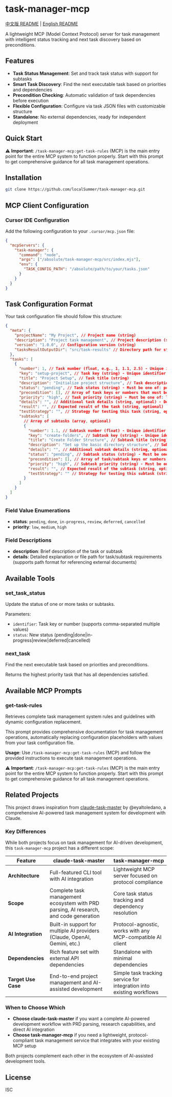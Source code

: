 # task-manager-mcp

[中文版 README](./README-zh.md) | [English README](./README.md)

A lightweight MCP (Model Context Protocol) server for task management with intelligent status tracking and next task discovery based on preconditions.

## Features

- **Task Status Management**: Set and track task status with support for subtasks
- **Smart Task Discovery**: Find the next executable task based on priorities and dependencies
- **Precondition Checking**: Automatic validation of task dependencies before execution
- **Flexible Configuration**: Configure via task JSON files with customizable structure
- **Standalone**: No external dependencies, ready for independent deployment

## Quick Start

⚠️ **Important**: `/task-manager-mcp:get-task-rules` (MCP) is the main entry point for the entire MCP system to function properly. Start with this prompt to get comprehensive guidance for all task management operations.

## Installation

```bash
git clone https://github.com/localSummer/task-manager-mcp.git
```

## MCP Client Configuration

### Cursor IDE Configuration

Add the following configuration to your `.cursor/mcp.json` file:

```json
{
  "mcpServers": {
    "task-manager": {
      "command": "node",
      "args": ["/absolute/task-manager-mcp/src/index.mjs"],
      "env": {
        "TASK_CONFIG_PATH": "/absolute/path/to/your/tasks.json"
      }
    }
  }
}
```

## Task Configuration Format

Your task configuration file should follow this structure:

```json
{
  "meta": {
    "projectName": "My Project", // Project name (string)
    "description": "Project task management", // Project description (string)
    "version": "1.0.0", // Configuration version (string)
    "tasksResultOutputDir": "src/task-results" // Directory path for storing task result files (string, optional)
  },
  "tasks": [
    {
      "number": 1, // Task number (float, e.g., 1, 1.1, 2.5) - Unique identifier for the task
      "key": "setup-project", // Task key (string) - Unique identifier for the task
      "title": "Project Setup", // Task title (string)
      "description": "Initialize project structure", // Task description (string) - Brief description of the task
      "status": "pending", // Task status (string) - Must be one of: pending, done, in-progress, review, deferred, cancelled
      "precondition": [], // Array of task keys or numbers that must be completed before this task can be executed (array of strings/numbers)
      "priority": "high", // Task priority (string) - Must be one of: low, medium, high
      "details": "", // Additional task details (string, optional) - Detailed explanation or file path for task requirements
      "result": "", // Expected result of the task (string, optional)
      "testStrategy": "", // Strategy for testing this task (string, optional)
      "subtasks": [
        // Array of subtasks (array, optional)
        {
          "number": 1.1, // Subtask number (float) - Unique identifier for the subtask
          "key": "create-folders", // Subtask key (string) - Unique identifier for the subtask
          "title": "Create Folder Structure", // Subtask title (string)
          "description": "Set up the basic directory structure", // Subtask description (string) - Brief description of the subtask
          "details": "", // Additional subtask details (string, optional) - Detailed explanation or file path for subtask requirements
          "status": "pending", // Subtask status (string) - Must be one of: pending, done, in-progress, review, deferred, cancelled
          "precondition": [], // Array of task/subtask keys or numbers that must be completed before this subtask can be executed (array of strings/numbers)
          "priority": "high", // Subtask priority (string) - Must be one of: low, medium, high
          "result": "", // Expected result of the subtask (string, optional)
          "testStrategy": "" // Strategy for testing this subtask (string, optional)
        }
      ]
    }
  ]
}
```

### Field Value Enumerations

- **status**: `pending`, `done`, `in-progress`, `review`, `deferred`, `cancelled`
- **priority**: `low`, `medium`, `high`

### Field Descriptions

- **description**: Brief description of the task or subtask
- **details**: Detailed explanation or file path for task/subtask requirements (supports path format for referencing external documents)

## Available Tools

### set_task_status

Update the status of one or more tasks or subtasks.

Parameters:

- `identifier`: Task key or number (supports comma-separated multiple values)
- `status`: New status (pending|done|in-progress|review|deferred|cancelled)

### next_task

Find the next executable task based on priorities and preconditions.

Returns the highest priority task that has all dependencies satisfied.

## Available MCP Prompts

### get-task-rules

Retrieves complete task management system rules and guidelines with dynamic configuration replacement.

This prompt provides comprehensive documentation for task management operations, automatically replacing configuration placeholders with values from your task configuration file.

**Usage**: Use `/task-manager-mcp:get-task-rules` (MCP) and follow the provided instructions to execute task management operations.

⚠️ **Important**: `/task-manager-mcp:get-task-rules` (MCP) is the main entry point for the entire MCP system to function properly. Start with this prompt to get comprehensive guidance for all task management operations.

## Related Projects

This project draws inspiration from [claude-task-master](https://github.com/eyaltoledano/claude-task-master) by @eyaltoledano, a comprehensive AI-powered task management system for development with Claude.

### Key Differences

While both projects focus on task management for AI-driven development, this `task-manager-mcp` project has a different scope:

| Feature             | claude-task-master                                                                    | task-manager-mcp                                                     |
| ------------------- | ------------------------------------------------------------------------------------- | -------------------------------------------------------------------- |
| **Architecture**    | Full-featured CLI tool with AI integration                                            | Lightweight MCP server focused on protocol compliance                |
| **Scope**           | Complete task management ecosystem with PRD parsing, AI research, and code generation | Core task status tracking and dependency resolution                  |
| **AI Integration**  | Built-in support for multiple AI providers (Claude, OpenAI, Gemini, etc.)             | Protocol-agnostic, works with any MCP-compatible AI client           |
| **Dependencies**    | Rich feature set with external API dependencies                                       | Standalone with minimal dependencies                                 |
| **Target Use Case** | End-to-end project management and AI-assisted development                             | Simple task tracking service for integration into existing workflows |

### When to Choose Which

- **Choose claude-task-master** if you want a complete AI-powered development workflow with PRD parsing, research capabilities, and direct AI integration
- **Choose task-manager-mcp** if you need a lightweight, protocol-compliant task management service that integrates with your existing MCP setup

Both projects complement each other in the ecosystem of AI-assisted development tools.

## License

ISC
